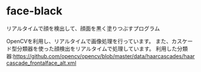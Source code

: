 # face-black
リアルタイムで顔を検出して、顔面を黒く塗りつぶすプログラム

OpenCVを利用し、リアルタイムで画像処理を行っています。
また、カスケード型分類器を使った顔検出をリアルタイムで処理しています。
利用した分類器:https://github.com/opencv/opencv/blob/master/data/haarcascades/haarcascade_frontalface_alt.xml

